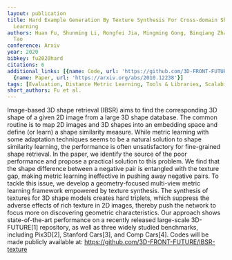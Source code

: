 ```yaml
---
layout: publication
title: Hard Example Generation By Texture Synthesis For Cross-domain Shape Similarity
  Learning
authors: Huan Fu, Shunming Li, Rongfei Jia, Mingming Gong, Binqiang Zhao, Dacheng
  Tao
conference: Arxiv
year: 2020
bibkey: fu2020hard
citations: 6
additional_links: [{name: Code, url: 'https://github.com/3D-FRONT-FUTURE/IBSR-texture'},
  {name: Paper, url: 'https://arxiv.org/abs/2010.12238'}]
tags: [Evaluation, Distance Metric Learning, Tools & Libraries, Scalability]
short_authors: Fu et al.
---
```

Image-based 3D shape retrieval (IBSR) aims to find the corresponding 3D shape
of a given 2D image from a large 3D shape database. The common routine is to
map 2D images and 3D shapes into an embedding space and define (or learn) a
shape similarity measure. While metric learning with some adaptation techniques
seems to be a natural solution to shape similarity learning, the performance is
often unsatisfactory for fine-grained shape retrieval. In the paper, we
identify the source of the poor performance and propose a practical solution to
this problem. We find that the shape difference between a negative pair is
entangled with the texture gap, making metric learning ineffective in pushing
away negative pairs. To tackle this issue, we develop a geometry-focused
multi-view metric learning framework empowered by texture synthesis. The
synthesis of textures for 3D shape models creates hard triplets, which suppress
the adverse effects of rich texture in 2D images, thereby push the network to
focus more on discovering geometric characteristics. Our approach shows
state-of-the-art performance on a recently released large-scale 3D-FUTURE[1]
repository, as well as three widely studied benchmarks, including Pix3D[2],
Stanford Cars[3], and Comp Cars[4]. Codes will be made publicly available at:
https://github.com/3D-FRONT-FUTURE/IBSR-texture